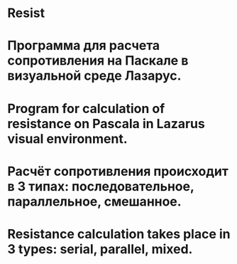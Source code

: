 # Resist
# Программа для расчета сопротивления на Паскале в визуальной среде Лазарус.
# Program for calculation of resistance on Pascala in Lazarus visual environment.
# Расчёт сопротивления происходит в 3 типах: последовательное, параллельное, смешанное. 
# Resistance calculation takes place in 3 types: serial, parallel, mixed.
